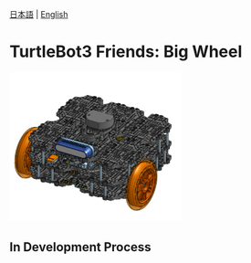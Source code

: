 [日本語](/turtlebot3/documentation/README_tb3_big_wheel_jp.md) | [English](/turtlebot3/documentation/README_tb3_big_wheel_en.md)

# TurtleBot3 Friends: Big Wheel
<img src="/turtlebot3/documentation/tb3_big_wheel.png" width="300">

## In Development Process